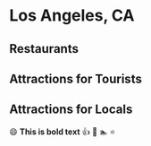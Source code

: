 # Los Angeles, CA
## Restaurants
## Attractions for Tourists
## Attractions for Locals

:smile: **This is bold text** :thumbsup: :camel: :swimmer: :star: 
